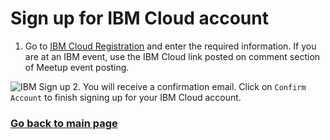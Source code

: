 # Sign up for IBM Cloud account

1. Go to [IBM Cloud Registration](https://console.bluemix.net/registration/) and enter the required information. If you are at an IBM event, use the IBM Cloud link posted on comment section of Meetup event posting.

![IBM Sign up](assets/ibm-signup.jpg)
2. You will receive a confirmation email. Click on `Confirm Account` to finish signing up for your IBM Cloud account.

### [Go back to main page](README.md)

